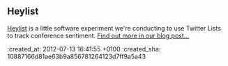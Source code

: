 Heylist
----

[Heylist](http://twitter.com/heylist) is a little software experiment we're conducting to use Twitter Lists to track conference sentiment. [Find out more in our blog post...](/twitter-lists-and-scottish-ruby-conf)

:created_at: 2012-07-13 16:41:55 +0100
:created_sha: 10887166d81ae63b9a856781264123d7ff9a5a43
